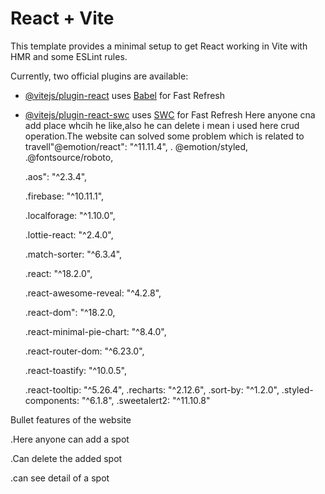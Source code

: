 # React + Vite

This template provides a minimal setup to get React working in Vite with HMR and some ESLint rules.

Currently, two official plugins are available:

- [@vitejs/plugin-react](https://github.com/vitejs/vite-plugin-react/blob/main/packages/plugin-react/README.md) uses [Babel](https://babeljs.io/) for Fast Refresh
- [@vitejs/plugin-react-swc](https://github.com/vitejs/vite-plugin-react-swc) uses [SWC](https://swc.rs/) for Fast Refresh
Here anyone cna add place whcih he like,also he can delete i mean i used here crud operation.The website can solved some problem which is related to travell"@emotion/react": "^11.11.4",
   . @emotion/styled,
    .@fontsource/roboto,

    .aos": "^2.3.4",
  
    .firebase: "^10.11.1",
  
    .localforage: "^1.10.0",
  
    .lottie-react: "^2.4.0",

  
    .match-sorter: "^6.3.4",
  
    .react: "^18.2.0",
  
    .react-awesome-reveal: "^4.2.8",
  
    .react-dom": "^18.2.0,
  
    .react-minimal-pie-chart: "^8.4.0",
  
    .react-router-dom: "^6.23.0",
  
    .react-toastify: "^10.0.5",
  
    .react-tooltip: "^5.26.4",
    .recharts: "^2.12.6",
    .sort-by: "^1.2.0",
    .styled-components: "^6.1.8",
    .sweetalert2: "^11.10.8"

Bullet features of the website
  
  .Here anyone can add a spot
  
  .Can delete the added spot
  
  .can see detail of a spot
